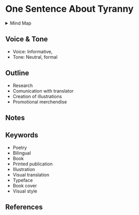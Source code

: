 # One Sentence About Tyranny

<details>
  <summary>Mind Map</summary>
  <img alt="Mind Map Of My Thesis" src="mindmap-hornof.png">
</details>

## Voice & Tone
- Voice: Informative, 
- Tone: Neutral, formal

## Outline
- Research
- Comunication with translator
- Creation of illustrations
- Promotional merchendise




## Notes



## Keywords
- Poetry
- Bilingual
- Book
- Printed publication
- Illustration
- Visual translation
- Typeface
- Book cover
- Visual style

## References

